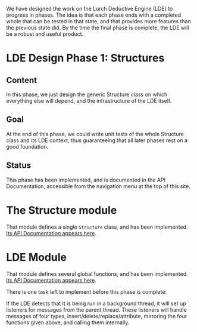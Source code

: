 
We have designed the work on the Lurch Deductive Engine (LDE) to progress in
phases.  The idea is that each phase ends with a completed whole that can be
tested in that state, and that provides more features than the previous
state did.  By the time the final phase is complete, the LDE will be a
robust and useful product.

# LDE Design Phase 1: Structures

## Content

In this phase, we just design the generic Structure class on which
everything else will depend, and the infrastructure of the LDE itself.

## Goal

At the end of this phase, we could write unit tests of the whole Structure
class and its LDE context, thus guaranteeing that all later phases rest on a
good foundation.

## Status

This phase has been implemented, and is documented in the API Documentation,
accessible from the navigation menu at the top of this site.

# The Structure module

That module defines a single `Structure` class, and has been implemented.
[Its API Documentation appears here](api-structures.md).

# LDE Module

That module defines several global functions, and has been implemented.
[Its API Documentation appears here](api-lde.md).

There is one task left to implement before this phase is complete:

If the LDE detects that it is being run in a background thread, it will set
up listeners for messages from the parent thread.  These listeners will
handle messages of four types, insert/delete/replace/attribute, mirroring
the four functions given above, and calling them internally.
